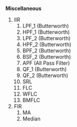 **Miscellaneous**
1. IIR
    1. LPF_1 (Butterworth)
    2. HPF_1 (Butterworth)
    3. LPF_2 (Butterworth)
    4. HPF_2 (Butterworth)
    5. BPF_2 (Butterworth)
    6. BSF_2 (Butterworth)
    7. APF (All Pass Filter)
    8. QF_1 (Butterworth)
    9. QF_2 (Butterworth)
    10. SRL
    11. FLC
    12. WFLC
    13. BMFLC
2. FIR
    1. MA
    2. Median